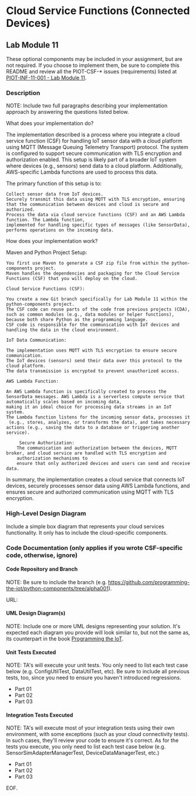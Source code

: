 # Cloud Service Functions (Connected Devices)

## Lab Module 11

These optional components may be included in your assignment, but are not required. If you choose to implement them, be sure to complete this README and review all the PIOT-CSF-* issues (requirements) listed at [PIOT-INF-11-001 - Lab Module 11](https://github.com/orgs/programming-the-iot/projects/1#column-10488514).

### Description

NOTE: Include two full paragraphs describing your implementation approach by answering the questions listed below.

What does your implementation do? 

The implementation described is a process where you integrate a cloud service function (CSF) for handling IoT sensor data with a cloud platform using 
MQTT (Message Queuing Telemetry Transport) protocol. The system is configured to support secure communication with TLS encryption and authorization enabled. This setup is likely part of a broader IoT system where devices (e.g., sensors) send data to a cloud platform. 
Additionally, AWS-specific Lambda functions are used to process this data.

The primary function of this setup is to:

    Collect sensor data from IoT devices.
    Securely transmit this data using MQTT with TLS encryption, ensuring that the communication between devices and cloud is secure and authorized.
    Process the data via cloud service functions (CSF) and an AWS Lambda function. The Lambda function, 
    implemented for handling specific types of messages (like SensorData), performs operations on the incoming data.

How does your implementation work?

Maven and Python Project Setup:

    You first use Maven to generate a CSF zip file from within the python-components project. 
    Maven handles the dependencies and packaging for the Cloud Service Functions (CSF) that you will deploy on the cloud.

    Cloud Service Functions (CSF):

    You create a new Git branch specifically for Lab Module 11 within the python-components project. 
    The CSF code can reuse parts of the code from previous projects (CDA), such as common modules (e.g., data modules or helper functions), 
    because both share Python as the programming language.
    CSF code is responsible for the communication with IoT devices and handling the data in the cloud environment.

    IoT Data Communication:

    The implementation uses MQTT with TLS encryption to ensure secure communication. 
    The IoT devices (sensors) send their data over this protocol to the cloud platform. 
    The data transmission is encrypted to prevent unauthorized access.

    AWS Lambda Function:

    An AWS Lambda function is specifically created to process the SensorData messages. AWS Lambda is a serverless compute service that 
    automatically scales based on incoming data, 
    making it an ideal choice for processing data streams in an IoT system.
    The Lambda function listens for the incoming sensor data, processes it
     (e.g., stores, analyzes, or transforms the data), and takes necessary actions (e.g., saving the data to a database or triggering another service).

         Secure Authorization:
        The communication and authorization between the devices, MQTT broker, and cloud service are handled with TLS encryption and 
        authorization mechanisms to 
        ensure that only authorized devices and users can send and receive data.

In summary, the implementation creates a cloud service that connects IoT devices, 
securely processes sensor data using AWS Lambda functions, and 
ensures secure and authorized communication using MQTT with TLS encryption.


### High-Level Design Diagram

Include a simple box diagram that represents your cloud services functionality. It only has to include the cloud-specific components.


### Code Documentation (only applies if you wrote CSF-specific code, otherwise, ignore)

#### Code Repository and Branch

NOTE: Be sure to include the branch (e.g. https://github.com/programming-the-iot/python-components/tree/alpha001).

URL: 

#### UML Design Diagram(s)

NOTE: Include one or more UML designs representing your solution. It's expected each
diagram you provide will look similar to, but not the same as, its counterpart in the
book [Programming the IoT](https://learning.oreilly.com/library/view/programming-the-internet/9781492081401/).


#### Unit Tests Executed

NOTE: TA's will execute your unit tests. You only need to list each test case below
(e.g. ConfigUtilTest, DataUtilTest, etc). Be sure to include all previous tests, too,
since you need to ensure you haven't introduced regressions.

- Part 01
- Part 02 
- Part 03 

#### Integration Tests Executed

NOTE: TA's will execute most of your integration tests using their own environment, with
some exceptions (such as your cloud connectivity tests). In such cases, they'll review
your code to ensure it's correct. As for the tests you execute, you only need to list each
test case below (e.g. SensorSimAdapterManagerTest, DeviceDataManagerTest, etc.)

- Part 01 
- Part 02 
- Part 03 

EOF.
